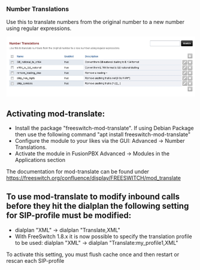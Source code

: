 ### Number Translations

Use this to translate numbers from the original number to a new number
using regular expressions.

![image](../_static/images/advanced/fusionpbx_advanced_number_translations.jpg)

## Activating mod-translate:

- Install the package \"freeswitch-mod-translate\". If using
  Debian Package then use the following command \"apt install
  freeswitch-mod-translate\"
- Configure the module to your likes via the GUI: Advanced -\>
  Number Translations.
- Activate the module in FusionPBX Advanced -\> Modules in the
  Applications section

The documentation for mod-translate can be found under
<https://freeswitch.org/confluence/display/FREESWITCH/mod_translate>

## To use mod-translate to modify inbound calls before they hit the dialplan the following setting for SIP-profile must be modified:

 - dialplan \"XML\" -\> dialplan \"Translate,XML\"
 - With FreeSwitch 1.8.x it is now possible to specify the translation profile to be used: dialplan "XML" -> dialplan "Translate:my_profile1,XML"

To activate this setting, you must flush cache once and then restart or
rescan each SIP-profile
